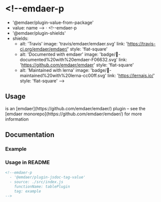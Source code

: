 # <!--emdaer-p
  - '@emdaer/plugin-value-from-package'
  - value: name
--> · <!--emdaer-p
  - '@emdaer/plugin-shields'
  - shields:
      - alt: 'Travis'
        image: 'travis/emdaer/emdaer.svg'
        link: 'https://travis-ci.org/emdaer/emdaer/'
        style: 'flat-square'
      - alt: 'Documented with emdaer'
        image: 'badge/📓-documented%20with%20emdaer-F06632.svg'
        link: 'https://github.com/emdaer/emdaer'
        style: 'flat-square'
      - alt: 'Maintained with lerna'
        image: 'badge/🐉-maintained%20with%20lerna-cc00ff.svg'
        link: 'https://lernajs.io/'
        style: 'flat-square'
-->

<!--emdaer-p
  - '@emdaer/plugin-value-from-package'
  - value: description
-->

## Usage

<!--emdaer-p
   - '@emdaer/plugin-value-from-package'
   - value: name
--> is an [emdaer](https://github.com/emdaer/emdaer/) plugin – see the [emdaer monorepo](https://github.com/emdaer/emdaer/) for more information

## Documentation

### Example
<!--emdaer-p
  - '@emdaer/plugin-table'
  - headers:
    - Col 1
    - Col 2
    rows:
    -
      - Hello
      - World!
    -
      - Hello
      - World!
-->

### Usage in README

```md
<!--emdaer-p 
  - '@emdaer/plugin-jsdoc-tag-value'
  - source: ./src/index.js
    functionName: tablePlugin
    tag: example
-->
```

<!--emdaer-p
  - '@emdaer/plugin-documentation'
  - sources:
    - ./src/index.js
-->
